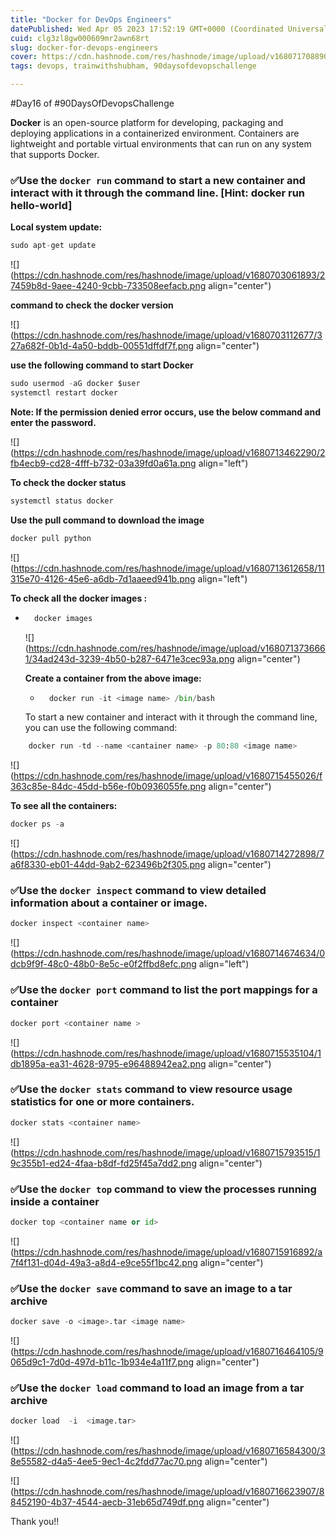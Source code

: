 ```yaml
---
title: "Docker for DevOps Engineers"
datePublished: Wed Apr 05 2023 17:52:19 GMT+0000 (Coordinated Universal Time)
cuid: clg3zl8gw000609mr2awn68rt
slug: docker-for-devops-engineers
cover: https://cdn.hashnode.com/res/hashnode/image/upload/v1680717088906/e4e872b7-4212-4672-9e2e-787897d2c0a3.png
tags: devops, trainwithshubham, 90daysofdevopschallenge

---
```


#Day16 of #90DaysOfDevopsChallenge

**Docker** is an open-source platform for developing, packaging and deploying applications in a containerized environment. Containers are lightweight and portable virtual environments that can run on any system that supports Docker.

### ✅Use the `docker run` command to start a new container and interact with it through the command line. \[Hint: docker run hello-world\]

**Local system update:**

```python
sudo apt-get update
```

![](https://cdn.hashnode.com/res/hashnode/image/upload/v1680703061893/27459b8d-9aee-4240-9cbb-733508eefacb.png align="center")

**command to check the docker version**

![](https://cdn.hashnode.com/res/hashnode/image/upload/v1680703112677/327a682f-0b1d-4a50-bddb-00551dffdf7f.png align="center")

**use the following command to start Docker**

```python
sudo usermod -aG docker $user 
systemctl restart docker 
```

**Note: If the permission denied error occurs, use the below command and enter the password.**

![](https://cdn.hashnode.com/res/hashnode/image/upload/v1680713462290/2fb4ecb9-cd28-4fff-b732-03a39fd0a61a.png align="left")

**To check the docker status**

```python
systemctl status docker
```

**Use the pull command to download the image**

```python
docker pull python
```

![](https://cdn.hashnode.com/res/hashnode/image/upload/v1680713612658/11315e70-4126-45e6-a6db-7d1aaeed941b.png align="left")

**To check all the docker images :**

* ```python
    docker images
    ```
    
    ![](https://cdn.hashnode.com/res/hashnode/image/upload/v1680713736661/34ad243d-3239-4b50-b287-6471e3cec93a.png align="center")
    
    **Create a container from the above image:**
    
    * ```python
        docker run -it <image name> /bin/bash
        ```
        
    
    To start a new container and interact with it through the command line, you can use the following command:
    

```python
    docker run -td --name <cantainer name> -p 80:80 <image name>
```

![](https://cdn.hashnode.com/res/hashnode/image/upload/v1680715455026/f363c85e-84dc-45dd-b56e-f0b0936055fe.png align="center")

**To see all the containers:**

```python
docker ps -a
```

![](https://cdn.hashnode.com/res/hashnode/image/upload/v1680714272898/7a6f8330-eb01-44dd-9ab2-623496b2f305.png align="center")

### ✅Use the `docker inspect` command to view detailed information about a container or image.

```python
docker inspect <container name>
```

![](https://cdn.hashnode.com/res/hashnode/image/upload/v1680714674634/0dcb9f9f-48c0-48b0-8e5c-e0f2ffbd8efc.png align="left")

### ✅Use the `docker port` command to list the port mappings for a container

```python
docker port <container name >
```

![](https://cdn.hashnode.com/res/hashnode/image/upload/v1680715535104/1db1895a-ea31-4628-9795-e96488942ea2.png align="center")

### ✅Use the `docker stats` command to view resource usage statistics for one or more containers.

```python
docker stats <container name>
```

![](https://cdn.hashnode.com/res/hashnode/image/upload/v1680715793515/19c355b1-ed24-4faa-b8df-fd25f45a7dd2.png align="center")

### ✅Use the `docker top` command to view the processes running inside a container

```python
docker top <container name or id>
```

![](https://cdn.hashnode.com/res/hashnode/image/upload/v1680715916892/a7f4f131-d04d-49a3-a8d4-e9ce55f1bc42.png align="center")

### ✅Use the `docker save` command to save an image to a tar archive

```python
docker save -o <image>.tar <image name>
```

![](https://cdn.hashnode.com/res/hashnode/image/upload/v1680716464105/9065d9c1-7d0d-497d-b11c-1b934e4a11f7.png align="center")

### ✅Use the `docker load` command to load an image from a tar archive

```python
docker load  -i  <image.tar> 
```

![](https://cdn.hashnode.com/res/hashnode/image/upload/v1680716584300/38e55582-d4a5-4ee5-9ec1-4c2fdd77ac70.png align="center")

![](https://cdn.hashnode.com/res/hashnode/image/upload/v1680716623907/88452190-4b37-4544-aecb-31eb65d749df.png align="center")

Thank you!!